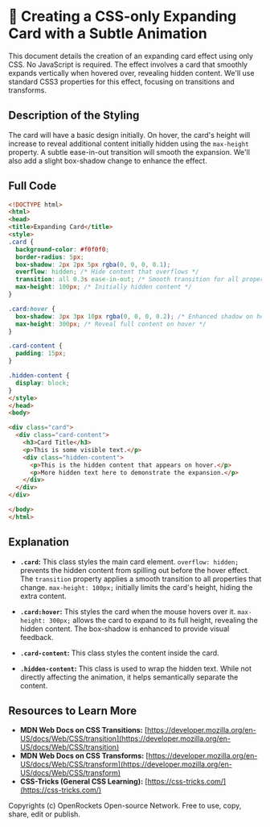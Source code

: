 # 🐞 Creating a CSS-only Expanding Card with a Subtle Animation


This document details the creation of an expanding card effect using only CSS.  No JavaScript is required.  The effect involves a card that smoothly expands vertically when hovered over, revealing hidden content.  We'll use standard CSS3 properties for this effect, focusing on transitions and transforms.

## Description of the Styling

The card will have a basic design initially.  On hover, the card's height will increase to reveal additional content initially hidden using the `max-height` property. A subtle ease-in-out transition will smooth the expansion.  We'll also add a slight box-shadow change to enhance the effect.

## Full Code

```html
<!DOCTYPE html>
<html>
<head>
<title>Expanding Card</title>
<style>
.card {
  background-color: #f0f0f0;
  border-radius: 5px;
  box-shadow: 2px 2px 5px rgba(0, 0, 0, 0.1);
  overflow: hidden; /* Hide content that overflows */
  transition: all 0.3s ease-in-out; /* Smooth transition for all properties */
  max-height: 100px; /* Initially hidden content */
}

.card:hover {
  box-shadow: 3px 3px 10px rgba(0, 0, 0, 0.2); /* Enhanced shadow on hover */
  max-height: 300px; /* Reveal full content on hover */
}

.card-content {
  padding: 15px;
}

.hidden-content {
  display: block;
}
</style>
</head>
<body>

<div class="card">
  <div class="card-content">
    <h3>Card Title</h3>
    <p>This is some visible text.</p>
    <div class="hidden-content">
      <p>This is the hidden content that appears on hover.</p>
      <p>More hidden text here to demonstrate the expansion.</p>
    </div>
  </div>
</div>

</body>
</html>
```

## Explanation

* **`.card`:** This class styles the main card element.  `overflow: hidden;` prevents the hidden content from spilling out before the hover effect.  The `transition` property applies a smooth transition to all properties that change.  `max-height: 100px;` initially limits the card's height, hiding the extra content.

* **`.card:hover`:** This styles the card when the mouse hovers over it.  `max-height: 300px;` allows the card to expand to its full height, revealing the hidden content. The box-shadow is enhanced to provide visual feedback.

* **`.card-content`:** This class styles the content inside the card.

* **`.hidden-content`:**  This class is used to wrap the hidden text. While not directly affecting the animation, it helps semantically separate the content.


## Resources to Learn More

* **MDN Web Docs on CSS Transitions:** [https://developer.mozilla.org/en-US/docs/Web/CSS/transition](https://developer.mozilla.org/en-US/docs/Web/CSS/transition)
* **MDN Web Docs on CSS Transforms:** [https://developer.mozilla.org/en-US/docs/Web/CSS/transform](https://developer.mozilla.org/en-US/docs/Web/CSS/transform)
* **CSS-Tricks (General CSS Learning):** [https://css-tricks.com/](https://css-tricks.com/)


Copyrights (c) OpenRockets Open-source Network. Free to use, copy, share, edit or publish.

